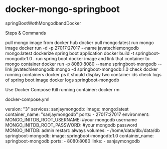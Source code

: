 # docker-mongo-springboot
springBootWothMongodbandDocker

Steps & Commands

 pull mongo image from docker hub docker pull mongo:latest
 run mongo image docker run -d -p 27017:27017 --name javatechiemongodb mongo:latest
 dockerize spring boot application docker build -t springboot-mongodb:1.0 .
 run spring boot docker image and link that container to mongo container docker run -p 8080:8080 --name springboot-mongodb --link javatechiemongodb:mongo -d springboot-mongodb:1.0
 check docker running containers docker ps it should display two container ids
 check logs of spring boot image docker logs springboot-mongodb
 
 
 Use Docker Compose
 Kill running container:
docker rm <containerId>
  
  
  docker-compose.yml
  
 version: "3"
services:
  sanjaymongodb:
    image: mongo:latest
    container_name: "sanjaymongodb"
    ports:
      - 27017:27017
    environment: 
       MONGO_INITDB_ROOT_USERNAME: #your mongodb username
       MONGO_INITDB_ROOT_PASSWORD: #your mongodb password
       MONGO_INITDB: admin
    restart: always
    volumes:
      - /home/data/db:/data/db
  springboot-mongodb:
    image: springboot-mongodb:1.0
    container_name: springboot-mongodb
    ports:
      - 8080:8080
    links:
      - sanjaymongodb

